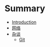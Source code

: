 # Summary

* [Introduction](README.md)
* [网络](NetWork/wang_luo.md)
* [杂谈](ZaTan/za_tan.md)
   * [Git](ZaTan/git.md)

